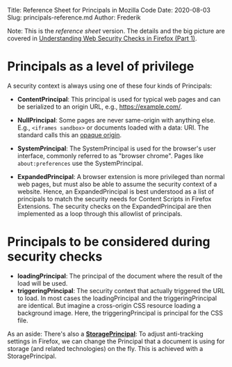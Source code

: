 Title: Reference Sheet for Principals in Mozilla Code
Date: 2020-08-03
Slug: principals-reference.md
Author: Frederik

Note: This is the *reference sheet* version.
The details and the big picture are covered in [Understanding Web Security Checks in Firefox (Part 1)](https://frederik-braun.com/understanding-web-security-checks-in-firefox-part-1.html).

# Principals as a level of privilege
A security context is always using one of these four kinds of Principals:
* **ContentPrincipal**: This principal is used for typical web pages and can be serialized to an origin URL, e.g., https://example.com/.

* **NullPrincipal**: Some pages are never same-origin with anything else. E.g., `<iframes sandbox>` or documents loaded with a data: URI. The standard calls this an [opaque origin](https://html.spec.whatwg.org/multipage/origin.html#concept-origin-opaque).
* **SystemPrincipal**: The SystemPrincipal is used for the browser's user interface, commonly referred to as "browser chrome". Pages like `about:preferences` use the SystemPrincipal.
* **ExpandedPrincipal**: A browser extension is more privileged than normal web pages, but must also be able to assume the security context of a website. Hence, an ExpandedPrincipal is best understood as a list of principals to match the security needs for Content Scripts in Firefox Extensions. The security checks on the ExpandedPrincipal are then implemented as a loop through this allowlist of principals.

# Principals to be considered during security checks
* **loadingPrincipal**: The principal of the document where the result of the load will be used.
* **triggeringPrincipal**: The security context that actually triggered the URL to load. In most cases the loadingPrincipal and the triggeringPrincipal are identical. But imagine a cross-origin CSS resource loading a background image. Here, the triggeringPrincipal is principal for the CSS file.


As an aside: There's also a **[StoragePrincipal](https://searchfox.org/mozilla-central/source/toolkit/components/antitracking/StoragePrincipalHelper.h#13)**: To adjust anti-tracking settings in Firefox, we can change the Principal that a document is using for storage (and related technologies) on the fly. This is achieved with a StoragePrincipal.

